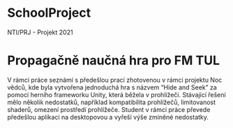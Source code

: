# SchoolProject
NTI/PRJ - Projekt 2021

# Propagačně naučná hra pro FM TUL

V rámci práce seznámí s předešlou prací zhotovenou v rámci projektu Noc vědců, kde byla vytvořena jednoduchá hra s názvem “Hide and Seek” za pomocí herního frameworku Unity, která běžela v prohlížeči. Stávající řešení mělo několik nedostatků, například kompatibilita prohlížečů, limitovanost shaderů, omezení prostředí prohlížeče. Student v rámci práce převede předešlou aplikaci na desktopovou a vyřeší výše zmíněné nedostatky.
